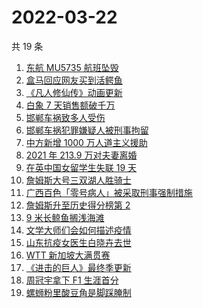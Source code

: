 # 2022-03-22

共 19 条

<!-- BEGIN ZHIHUSEARCH -->
<!-- 最后更新时间 Tue Mar 22 2022 10:25:05 GMT+0800 (China Standard Time) -->
1. [东航 MU5735 航班坠毁](https://www.zhihu.com/search?q=MU5735)
1. [盒马回应网友买到活鳄鱼](https://www.zhihu.com/search?q=盒马活鳄鱼)
1. [《凡人修仙传》动画更新](https://www.zhihu.com/search?q=凡人修仙传)
1. [白象 7 天销售额破千万](https://www.zhihu.com/search?q=白象销售额)
1. [邯郸车祸致多人受伤](https://www.zhihu.com/search?q=邯郸车祸)
1. [邯郸车祸犯罪嫌疑人被刑事拘留](https://www.zhihu.com/search?q=邯郸车祸)
1. [中方新增 1000 万人道主义援助](https://www.zhihu.com/search?q=人道主义援助)
1. [2021 年 213.9 万对夫妻离婚](https://www.zhihu.com/search?q=2021年夫妻离婚)
1. [在英中国女留学生失联 19 天](https://www.zhihu.com/search?q=在英中国女学生)
1. [詹姆斯大号三双湖人胜骑士](https://www.zhihu.com/search?q=湖人)
1. [广西百色「零号病人」被采取刑事强制措施](https://www.zhihu.com/search?q=百色零号病人)
1. [詹姆斯升至历史得分榜第 2](https://www.zhihu.com/search?q=詹姆斯总得分)
1. [9 米长鲸鱼搁浅海滩](https://www.zhihu.com/search?q=大连鲸鱼搁浅)
1. [文学大师们会如何描述疫情](https://www.zhihu.com/search?q=疫情文学)
1. [山东抗疫女医生白晓卉去世](https://www.zhihu.com/search?q=白晓卉)
1. [WTT 新加坡大满贯赛](https://www.zhihu.com/search?q=WTT)
1. [《进击的巨人》最终季更新](https://www.zhihu.com/search?q=进击的巨人)
1. [周冠宇拿下 F1 生涯首分](https://www.zhihu.com/search?q=周冠宇)
1. [螺蛳粉里酸豆角是脚踩腌制](https://www.zhihu.com/search?q=酸豆角)
<!-- END ZHIHUSEARCH -->
